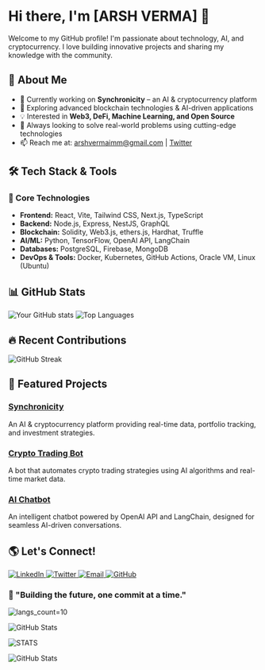# Hi there, I'm [ARSH VERMA] 👋

Welcome to my GitHub profile! I'm passionate about technology, AI, and cryptocurrency. I love building innovative projects and sharing my knowledge with the community.

## 🚀 About Me
- 🔭 Currently working on **Synchronicity** – an AI & cryptocurrency platform
- 🌱 Exploring advanced blockchain technologies & AI-driven applications
- 💡 Interested in **Web3, DeFi, Machine Learning, and Open Source**
- 🎯 Always looking to solve real-world problems using cutting-edge technologies
- 📫 Reach me at: [arshvermaimm@gmail.com](arshvermaimm@gmail.com) | [Twitter](https://x.com/arshverma_off)

## 🛠️ Tech Stack & Tools
### 🚀 Core Technologies
- **Frontend:** React, Vite, Tailwind CSS, Next.js, TypeScript
- **Backend:** Node.js, Express, NestJS, GraphQL
- **Blockchain:** Solidity, Web3.js, ethers.js, Hardhat, Truffle
- **AI/ML:** Python, TensorFlow, OpenAI API, LangChain
- **Databases:** PostgreSQL, Firebase, MongoDB
- **DevOps & Tools:** Docker, Kubernetes, GitHub Actions, Oracle VM, Linux (Ubuntu)

## 📊 GitHub Stats
![Your GitHub stats](https://github-readme-stats.vercel.app/api?username=your-username&show_icons=true&theme=radical)
![Top Languages](https://github-readme-stats.vercel.app/api/top-langs/?username=your-username&layout=compact&theme=radical)

## 🔥 Recent Contributions
![GitHub Streak](https://github-readme-streak-stats.herokuapp.com/?user=your-username&theme=radical)

## 📌 Featured Projects
### [Synchronicity](https://github.com/your-username/synchronicity)
An AI & cryptocurrency platform providing real-time data, portfolio tracking, and investment strategies.

### [Crypto Trading Bot](https://github.com/your-username/crypto-trading-bot)
A bot that automates crypto trading strategies using AI algorithms and real-time market data.

### [AI Chatbot](https://github.com/your-username/ai-chatbot)
An intelligent chatbot powered by OpenAI API and LangChain, designed for seamless AI-driven conversations.

## 🌎 Let's Connect!
<p align="left">
  <a href="https://www.linkedin.com/in/arsh-verma-squidchemistry/" target="_blank">
    <img src="https://img.shields.io/badge/LinkedIn-0A66C2?style=for-the-badge&logo=linkedin&logoColor=white" alt="LinkedIn">
  </a>
  <a href="https://x.com/arshverma_off" target="_blank">
    <img src="https://img.shields.io/badge/Twitter-1DA1F2?style=for-the-badge&logo=twitter&logoColor=white" alt="Twitter">
  </a>
  <a href="mailto:arshvermaimm@gmail.com" target="_blank">
    <img src="https://img.shields.io/badge/Email-D14836?style=for-the-badge&logo=gmail&logoColor=white" alt="Email">
  </a>
  <a href="https://github.com/squidchemistry" target="_blank">
    <img src="https://img.shields.io/badge/GitHub-181717?style=for-the-badge&logo=github&logoColor=white" alt="GitHub">
  </a>
</p>

### 🚀 "Building the future, one commit at a time."


![langs_count=10](https://github-readme-stats.vercel.app/api/top-langs/?username=squidchemistry&layout=compact)

![GitHub Stats](https://github-readme-stats.vercel.app/api?username=squidchemistry&show_icons=true&theme=tokyonight)

![STATS](https://vercel.com/arshvermas-projects/github-readme-stats/GEXqYXYuPYRoiSRaTJZpp4uPXYFv)

![GitHub Stats](https://github-readme-stats.vercel.app/api?username=squidchemistry&show_icons=true&theme=radical&count_private=true&cache_seconds=1800&token=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)



